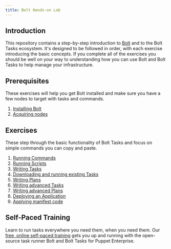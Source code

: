 ```yaml
---
title: Bolt Hands-on Lab
---
```


## Introduction

This repository contains a step-by-step introduction to [Bolt](https://github.com/puppetlabs/bolt) and to the Bolt Tasks ecosystem. It's designed to be followed in order, with each exercise introducing the basic concepts. If you complete all of the exercises you should be well on your way to understanding how you can use Bolt and Bolt Tasks to help manage your infrastructure.  

## Prerequisites

These exercises will help you get Bolt installed and make sure you have a few nodes to target with tasks and commands. 

1. [Installing Bolt](lab/01-installing-bolt)
1. [Acquiring nodes](lab/02-acquiring-nodes)

## Exercises

These step through the basic functionality of Bolt Tasks and focus on simple commands you can copy and paste.

1. [Running Commands](lab/03-running-commands)
1. [Running Scripts](lab/04-running-scripts)
1. [Writing Tasks](lab/05-writing-tasks)
1. [Downloading and running existing Tasks](lab/06-downloading-and-running-existing-tasks)
1. [Writing Plans](lab/07-writing-plans)
1. [Writing advanced Tasks](lab/08-writing-advanced-tasks)
1. [Writing advanced Plans](lab/09-writing-advanced-plans)
1. [Deploying an Application](lab/10-deploying-an-application)
1. [Applying manifest code](lab/11-apply-manifest-code)

## Self-Paced Training

Learn to run tasks everywhere you need them, when you need them. Our [free, online self-paced training](https://learn.puppet.com/course/puppet-orchestration-bolt-and-tasks) gets you up and running with the open-source task runner Bolt and Bolt Tasks for Puppet Enterprise.
